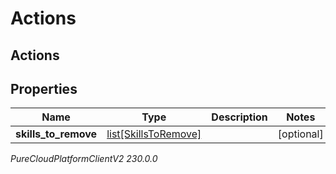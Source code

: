 # Actions

## Actions

## Properties

|Name | Type | Description | Notes|
|------------ | ------------- | ------------- | -------------|
| **skills_to_remove** | [list[SkillsToRemove]](SkillsToRemove) |  | [optional] |



_PureCloudPlatformClientV2 230.0.0_
